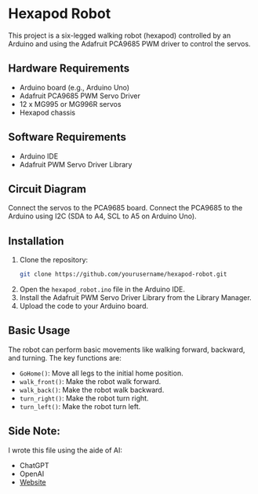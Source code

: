 # Hexapod Robot

This project is a six-legged walking robot (hexapod) controlled by an Arduino and using the Adafruit PCA9685 PWM driver to control the servos.

## Hardware Requirements
- Arduino board (e.g., Arduino Uno)
- Adafruit PCA9685 PWM Servo Driver
- 12 x MG995 or MG996R servos
- Hexapod chassis

## Software Requirements
- Arduino IDE
- Adafruit PWM Servo Driver Library

## Circuit Diagram
Connect the servos to the PCA9685 board. Connect the PCA9685 to the Arduino using I2C (SDA to A4, SCL to A5 on Arduino Uno).

## Installation
1. Clone the repository:
   ```sh
   git clone https://github.com/yourusername/hexapod-robot.git
    ```
2. Open the `hexapod_robot.ino` file in the Arduino IDE.
3. Install the Adafruit PWM Servo Driver Library from the Library Manager.
4. Upload the code to your Arduino board.

## Basic Usage
The robot can perform basic movements like walking forward, backward, and turning. The key functions are:

- `GoHome()`: Move all legs to the initial home position.
- `walk_front()`: Make the robot walk forward.
- `walk_back()`: Make the robot walk backward.
- `turn_right()`: Make the robot turn right.
- `turn_left()`: Make the robot turn left.


## Side Note:
I wrote this file using the aide of AI:
- ChatGPT
- OpenAI
- [Website](https://www.openai.com)
